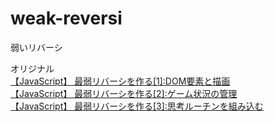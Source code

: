# weak-reversi
弱いリバーシ

オリジナル  
[【JavaScript】 最弱リバーシを作る[1]:DOM要素と描画](https://note.affi-sapo-sv.com/js-reversi-s1.php)  
[【JavaScript】 最弱リバーシを作る[2]:ゲーム状況の管理](https://note.affi-sapo-sv.com/js-reversi-s2.php)  
[【JavaScript】 最弱リバーシを作る[3]:思考ルーチンを組み込む](https://note.affi-sapo-sv.com/js-reversi-s3.php#title3)  


